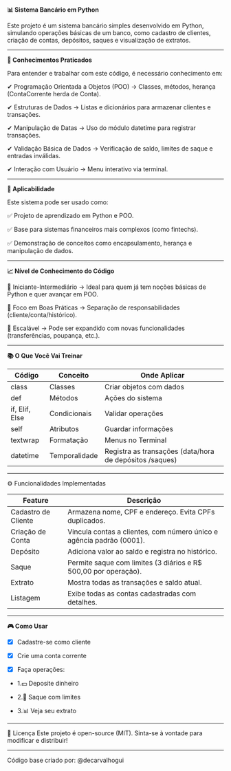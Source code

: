 **📊 Sistema Bancário em Python**

Este projeto é um sistema bancário simples desenvolvido em Python, simulando operações básicas de um banco, como cadastro de clientes, criação de contas, depósitos, saques e visualização de extratos.

---
**📌 Conhecimentos Praticados**

Para entender e trabalhar com este código, é necessário conhecimento em:

✔ Programação Orientada a Objetos (POO) → Classes, métodos, herança (ContaCorrente herda de Conta).

✔ Estruturas de Dados → Listas e dicionários para armazenar clientes e transações.

✔ Manipulação de Datas → Uso do módulo datetime para registrar transações.

✔ Validação Básica de Dados → Verificação de saldo, limites de saque e entradas inválidas.

✔ Interação com Usuário → Menu interativo via terminal.

---

**🎯 Aplicabilidade**

Este sistema pode ser usado como:

✅ Projeto de aprendizado em Python e POO.

✅ Base para sistemas financeiros mais complexos (como fintechs).

✅ Demonstração de conceitos como encapsulamento, herança e manipulação de dados.

---

**📈 Nível de Conhecimento do Código**

🔹 Iniciante-Intermediário → Ideal para quem já tem noções básicas de Python e quer avançar em POO.

🔹 Foco em Boas Práticas → Separação de responsabilidades (cliente/conta/histórico).

🔹 Escalável → Pode ser expandido com novas funcionalidades (transferências, poupança, etc.).

---

**📚 O Que Você Vai Treinar**

|Código | Conceito	| Onde Aplicar|
|--- | --- | ---|
|class |	Classes	| Criar objetos com dados
|def	| Métodos	| Ações do sistema
|if, Elif, Else	| Condicionais	| Validar operações
|self	| Atributos	| Guardar informações
|textwrap | Formatação | Menus no Terminal |
|datetime |Temporalidade | Registra as transações (data/hora de depósitos /saques)|

---

⚙️ Funcionalidades Implementadas

|Feature |	Descrição |
| ------ | ---------- |
|Cadastro de Cliente | Armazena nome, CPF e endereço. Evita CPFs duplicados. |
|Criação de Conta |	Vincula contas a clientes, com número único e agência padrão (0001).|
|Depósito	| Adiciona valor ao saldo e registra no histórico.|
|Saque | Permite saque com limites (3 diários e R$ 500,00 por operação).|
|Extrato |Mostra todas as transações e saldo atual.|
|Listagem |Exibe todas as contas cadastradas com detalhes.|

---

**🎮 Como Usar**

- [x] Cadastre-se como cliente

- [x] Crie uma conta corrente

- [x] Faça operações:

- 1.💵 Deposite dinheiro

- 2.💸 Saque com limites

- 3.📊 Veja seu extrato

---

📜 Licença
Este projeto é open-source (MIT). Sinta-se à vontade para modificar e distribuir!

---

Código base criado por: @decarvalhogui

